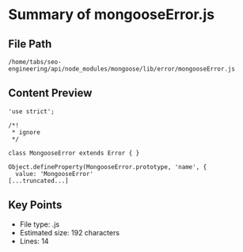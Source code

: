 # Summary of mongooseError.js
  
## File Path
`/home/tabs/seo-engineering/api/node_modules/mongoose/lib/error/mongooseError.js`

## Content Preview
```
'use strict';

/*!
 * ignore
 */

class MongooseError extends Error { }

Object.defineProperty(MongooseError.prototype, 'name', {
  value: 'MongooseError'
[...truncated...]
```

## Key Points
- File type: .js
- Estimated size: 192 characters
- Lines: 14
